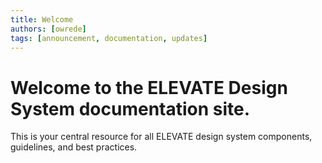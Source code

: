```yaml
---
title: Welcome
authors: [owrede]
tags: [announcement, documentation, updates]
---
```


# Welcome to the ELEVATE Design System documentation site.

<!-- truncate -->

This is your central resource for all ELEVATE design system components, guidelines, and best practices.
